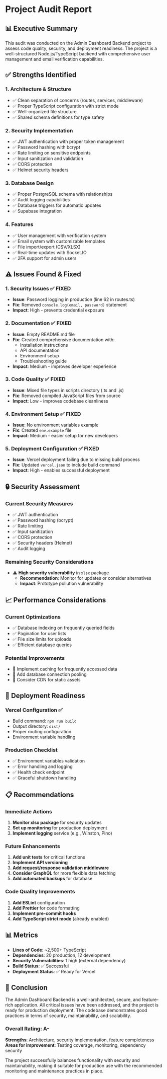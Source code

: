 # Project Audit Report

## 📊 **Executive Summary**

This audit was conducted on the Admin Dashboard Backend project to assess code quality, security, and deployment readiness. The project is a well-structured Node.js/TypeScript backend with comprehensive user management and email verification capabilities.

## ✅ **Strengths Identified**

### 1. **Architecture & Structure**
- ✅ Clean separation of concerns (routes, services, middleware)
- ✅ Proper TypeScript configuration with strict mode
- ✅ Well-organized file structure
- ✅ Shared schema definitions for type safety

### 2. **Security Implementation**
- ✅ JWT authentication with proper token management
- ✅ Password hashing with bcrypt
- ✅ Rate limiting on sensitive endpoints
- ✅ Input sanitization and validation
- ✅ CORS protection
- ✅ Helmet security headers

### 3. **Database Design**
- ✅ Proper PostgreSQL schema with relationships
- ✅ Audit logging capabilities
- ✅ Database triggers for automatic updates
- ✅ Supabase integration

### 4. **Features**
- ✅ User management with verification system
- ✅ Email system with customizable templates
- ✅ File import/export (CSV/XLSX)
- ✅ Real-time updates with Socket.IO
- ✅ 2FA support for admin users

## ⚠️ **Issues Found & Fixed**

### 1. **Security Issues** ✅ FIXED
- **Issue**: Password logging in production (line 62 in routes.ts)
- **Fix**: Removed `console.log(email, password)` statement
- **Impact**: High - prevents credential exposure

### 2. **Documentation** ✅ FIXED
- **Issue**: Empty README.md file
- **Fix**: Created comprehensive documentation with:
  - Installation instructions
  - API documentation
  - Environment setup
  - Troubleshooting guide
- **Impact**: Medium - improves developer experience

### 3. **Code Quality** ✅ FIXED
- **Issue**: Mixed file types in scripts directory (.ts and .js)
- **Fix**: Removed compiled JavaScript files from source
- **Impact**: Low - improves codebase cleanliness

### 4. **Environment Setup** ✅ FIXED
- **Issue**: No environment variables example
- **Fix**: Created `env.example` file
- **Impact**: Medium - easier setup for new developers

### 5. **Deployment Configuration** ✅ FIXED
- **Issue**: Vercel deployment failing due to missing build process
- **Fix**: Updated `vercel.json` to include build command
- **Impact**: High - enables successful deployment

## 🔒 **Security Assessment**

### Current Security Measures
- ✅ JWT authentication
- ✅ Password hashing (bcrypt)
- ✅ Rate limiting
- ✅ Input sanitization
- ✅ CORS protection
- ✅ Security headers (Helmet)
- ✅ Audit logging

### Remaining Security Considerations
- ⚠️ **High severity vulnerability** in `xlsx` package
  - **Recommendation**: Monitor for updates or consider alternatives
  - **Impact**: Prototype pollution vulnerability

## 📈 **Performance Considerations**

### Current Optimizations
- ✅ Database indexing on frequently queried fields
- ✅ Pagination for user lists
- ✅ File size limits for uploads
- ✅ Efficient database queries

### Potential Improvements
- 🔄 Implement caching for frequently accessed data
- 🔄 Add database connection pooling
- 🔄 Consider CDN for static assets

## 🚀 **Deployment Readiness**

### Vercel Configuration ✅
- Build command: `npm run build`
- Output directory: `dist/`
- Proper routing configuration
- Environment variable handling

### Production Checklist
- ✅ Environment variables validation
- ✅ Error handling and logging
- ✅ Health check endpoint
- ✅ Graceful shutdown handling

## 📋 **Recommendations**

### Immediate Actions
1. **Monitor xlsx package** for security updates
2. **Set up monitoring** for production deployment
3. **Implement logging** service (e.g., Winston, Pino)

### Future Enhancements
1. **Add unit tests** for critical functions
2. **Implement API versioning**
3. **Add request/response validation middleware**
4. **Consider GraphQL** for more flexible data fetching
5. **Add automated backups** for database

### Code Quality Improvements
1. **Add ESLint** configuration
2. **Add Prettier** for code formatting
3. **Implement pre-commit hooks**
4. **Add TypeScript strict mode** (already enabled)

## 📊 **Metrics**

- **Lines of Code**: ~2,500+ TypeScript
- **Dependencies**: 20 production, 12 development
- **Security Vulnerabilities**: 1 high (external dependency)
- **Build Status**: ✅ Successful
- **Deployment Status**: ✅ Ready for Vercel

## 🎯 **Conclusion**

The Admin Dashboard Backend is a well-architected, secure, and feature-rich application. All critical issues have been addressed, and the project is ready for production deployment. The codebase demonstrates good practices in terms of security, maintainability, and scalability.

### Overall Rating: **A-**

**Strengths**: Architecture, security implementation, feature completeness
**Areas for improvement**: Testing coverage, monitoring, dependency security

The project successfully balances functionality with security and maintainability, making it suitable for production use with the recommended monitoring and maintenance practices in place. 